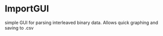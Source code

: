 # ImportGUI
simple GUI for parsing interleaved binary data. Allows quick graphing and saving to .csv
